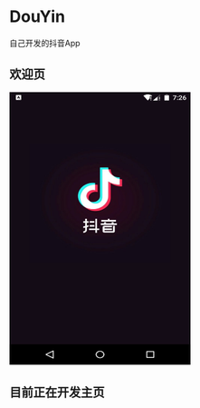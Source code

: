 # DouYin
自己开发的抖音App
## 欢迎页
<img src="https://github.com/BruceAnda/DouYin/blob/master/screenshot/splash.png" width="320" height="480" alt="抖音小程序"/><br/>
## 目前正在开发主页
